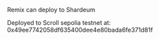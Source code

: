 Remix can deploy to Shardeum

Deployed to Scroll sepolia testnet at: 0x49ee7742058df635400dee4e80bada6fe371d81f
    